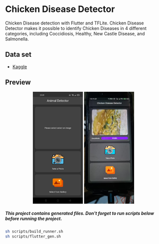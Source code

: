 # Chicken Disease Detector

Chicken Disease detection with Flutter and TFLite. Chicken Disease Detector makes it possible to identify Chicken Diseases in 4 different categories, including Coccidiosis, Healthy, New Castle Disease, and Salmonella.

## Data set

- [Kaggle](https://www.kaggle.com/datasets/allandclive/chicken-disease-1)

## Preview

<p align='center'>
    <img src="screenshots/1.jpeg" width="32%"/>
    <img src="screenshots/2.jpg" width="32%"/>
</p>

##### This project contains generated files. Don't forget to run scripts below before running the project.

```sh
sh scripts/build_runner.sh
sh scripts/flutter_gen.sh
```
